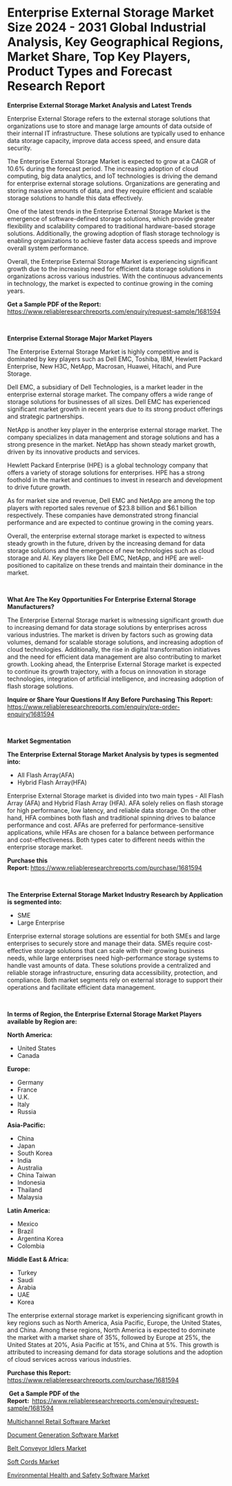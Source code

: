 <p><h1>Enterprise External Storage Market Size 2024 - 2031 Global Industrial Analysis, Key Geographical Regions, Market Share, Top Key Players, Product Types and Forecast Research Report</h1></p><p><strong>Enterprise External Storage Market Analysis and Latest Trends</strong></p>
<p><p>Enterprise External Storage refers to the external storage solutions that organizations use to store and manage large amounts of data outside of their internal IT infrastructure. These solutions are typically used to enhance data storage capacity, improve data access speed, and ensure data security.</p><p>The Enterprise External Storage Market is expected to grow at a CAGR of 10.6% during the forecast period. The increasing adoption of cloud computing, big data analytics, and IoT technologies is driving the demand for enterprise external storage solutions. Organizations are generating and storing massive amounts of data, and they require efficient and scalable storage solutions to handle this data effectively.</p><p>One of the latest trends in the Enterprise External Storage Market is the emergence of software-defined storage solutions, which provide greater flexibility and scalability compared to traditional hardware-based storage solutions. Additionally, the growing adoption of flash storage technology is enabling organizations to achieve faster data access speeds and improve overall system performance.</p><p>Overall, the Enterprise External Storage Market is experiencing significant growth due to the increasing need for efficient data storage solutions in organizations across various industries. With the continuous advancements in technology, the market is expected to continue growing in the coming years.</p></p>
<p><strong>Get a Sample PDF of the Report:&nbsp;</strong> <a href="https://www.reliableresearchreports.com/enquiry/request-sample/1681594">https://www.reliableresearchreports.com/enquiry/request-sample/1681594</a></p>
<p>&nbsp;</p>
<p><strong>Enterprise External Storage Major Market Players</strong></p>
<p><p>The Enterprise External Storage Market is highly competitive and is dominated by key players such as Dell EMC, Toshiba, IBM, Hewlett Packard Enterprise, New H3C, NetApp, Macrosan, Huawei, Hitachi, and Pure Storage.</p><p>Dell EMC, a subsidiary of Dell Technologies, is a market leader in the enterprise external storage market. The company offers a wide range of storage solutions for businesses of all sizes. Dell EMC has experienced significant market growth in recent years due to its strong product offerings and strategic partnerships.</p><p>NetApp is another key player in the enterprise external storage market. The company specializes in data management and storage solutions and has a strong presence in the market. NetApp has shown steady market growth, driven by its innovative products and services.</p><p>Hewlett Packard Enterprise (HPE) is a global technology company that offers a variety of storage solutions for enterprises. HPE has a strong foothold in the market and continues to invest in research and development to drive future growth.</p><p>As for market size and revenue, Dell EMC and NetApp are among the top players with reported sales revenue of $23.8 billion and $6.1 billion respectively. These companies have demonstrated strong financial performance and are expected to continue growing in the coming years.</p><p>Overall, the enterprise external storage market is expected to witness steady growth in the future, driven by the increasing demand for data storage solutions and the emergence of new technologies such as cloud storage and AI. Key players like Dell EMC, NetApp, and HPE are well-positioned to capitalize on these trends and maintain their dominance in the market.</p></p>
<p>&nbsp;</p>
<p><strong>What Are The Key Opportunities For Enterprise External Storage Manufacturers?</strong></p>
<p><p>The Enterprise External Storage market is witnessing significant growth due to increasing demand for data storage solutions by enterprises across various industries. The market is driven by factors such as growing data volumes, demand for scalable storage solutions, and increasing adoption of cloud technologies. Additionally, the rise in digital transformation initiatives and the need for efficient data management are also contributing to market growth. Looking ahead, the Enterprise External Storage market is expected to continue its growth trajectory, with a focus on innovation in storage technologies, integration of artificial intelligence, and increasing adoption of flash storage solutions.</p></p>
<p><strong>Inquire or Share Your Questions If Any Before Purchasing This Report:</strong> <a href="https://www.reliableresearchreports.com/enquiry/pre-order-enquiry/1681594">https://www.reliableresearchreports.com/enquiry/pre-order-enquiry/1681594</a></p>
<p>&nbsp;</p>
<p><strong>Market Segmentation</strong></p>
<p><strong>The Enterprise External Storage Market Analysis by types is segmented into:</strong></p>
<p><ul><li>All Flash Array(AFA)</li><li>Hybrid Flash Array(HFA)</li></ul></p>
<p><p>Enterprise External Storage market is divided into two main types - All Flash Array (AFA) and Hybrid Flash Array (HFA). AFA solely relies on flash storage for high performance, low latency, and reliable data storage. On the other hand, HFA combines both flash and traditional spinning drives to balance performance and cost. AFAs are preferred for performance-sensitive applications, while HFAs are chosen for a balance between performance and cost-effectiveness. Both types cater to different needs within the enterprise storage market.</p></p>
<p><strong>Purchase this Report:&nbsp;</strong><a href="https://www.reliableresearchreports.com/purchase/1681594">https://www.reliableresearchreports.com/purchase/1681594</a></p>
<p>&nbsp;</p>
<p><strong>The Enterprise External Storage Market Industry Research by Application is segmented into:</strong></p>
<p><ul><li>SME</li><li>Large Enterprise</li></ul></p>
<p><p>Enterprise external storage solutions are essential for both SMEs and large enterprises to securely store and manage their data. SMEs require cost-effective storage solutions that can scale with their growing business needs, while large enterprises need high-performance storage systems to handle vast amounts of data. These solutions provide a centralized and reliable storage infrastructure, ensuring data accessibility, protection, and compliance. Both market segments rely on external storage to support their operations and facilitate efficient data management.</p></p>
<p>&nbsp;</p>
<p><strong>In terms of Region, the Enterprise External Storage Market Players available by Region are:</strong></p>
<p>
    <p> <strong> North America: </strong>
        <ul>
            <li>United States</li>
            <li>Canada</li>
        </ul>
        </p> 
    <p> <strong> Europe: </strong>
        <ul>
            <li>Germany</li>
            <li>France</li>
            <li>U.K.</li>
            <li>Italy</li>
            <li>Russia</li>
        </ul>
        </p> 
    <p> <strong> Asia-Pacific: </strong>
        <ul>
            <li>China</li>
            <li>Japan</li>
            <li>South Korea</li>
            <li>India</li>
            <li>Australia</li>
            <li>China Taiwan</li>
            <li>Indonesia</li>
            <li>Thailand</li>
            <li>Malaysia</li>
        </ul>
        </p> 
    <p> <strong> Latin America: </strong>
        <ul>
            <li>Mexico</li>
            <li>Brazil</li>
            <li>Argentina Korea</li>
            <li>Colombia</li>
        </ul>
        </p> 
    <p> <strong> Middle East & Africa: </strong>
        <ul>
            <li>Turkey</li>
            <li>Saudi</li>
            <li>Arabia</li>
            <li>UAE</li>
            <li>Korea</li>
        </ul>
    </p>
    </p>
<p><p>The enterprise external storage market is experiencing significant growth in key regions such as North America, Asia Pacific, Europe, the United States, and China. Among these regions, North America is expected to dominate the market with a market share of 35%, followed by Europe at 25%, the United States at 20%, Asia Pacific at 15%, and China at 5%. This growth is attributed to increasing demand for data storage solutions and the adoption of cloud services across various industries.</p></p>
<p><strong>Purchase this Report: </strong><a href="https://www.reliableresearchreports.com/purchase/1681594">https://www.reliableresearchreports.com/purchase/1681594</a></p>
<p>&nbsp;<strong>Get a Sample PDF of the Report:&nbsp;&nbsp;</strong><a href="https://www.reliableresearchreports.com/enquiry/request-sample/1681594">https://www.reliableresearchreports.com/enquiry/request-sample/1681594</a></p>
<p><strong></strong></p>
<p><p><a href="https://medium.com/@jaremington56468/multichannel-retail-software-market-furnishes-information-on-market-share-market-trends-and-c44414788bdd">Multichannel Retail Software Market</a></p><p><a href="https://medium.com/@hannahrivera83/document-generation-software-market-competitive-analysis-market-trends-and-forecast-to-2031-706212ceb414">Document Generation Software Market</a></p><p><a href="https://github.com/timeliteaut/Market-Research-Report-List-1/blob/main/belt-conveyor-idlers-market.md">Belt Conveyor Idlers Market</a></p><p><a href="https://github.com/seekum/Market-Research-Report-List-1/blob/main/soft-cords-market.md">Soft Cords Market</a></p><p><a href="https://medium.com/@hannahrivera83/environmental-health-and-safety-software-market-exploring-market-share-market-trends-and-future-607ff8ad6222">Environmental Health and Safety Software Market</a></p></p>